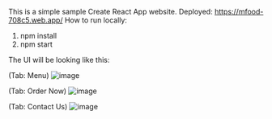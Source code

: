 
This is a simple sample Create React App website.
Deployed: https://mfood-708c5.web.app/
How to run locally:
1. npm install
2. npm start

The UI will be looking like this: 

(Tab: Menu)
![image](https://user-images.githubusercontent.com/53967791/160085910-6aa91010-5790-4067-af01-db4688c07ccd.png)


(Tab: Order Now)
![image](https://user-images.githubusercontent.com/53967791/160086076-8cdabaf6-5bf3-4c45-b1c5-bba84f3a2e1f.png)


(Tab: Contact Us)
![image](https://user-images.githubusercontent.com/53967791/160086145-5064fb1a-ffca-4f0d-9e7a-1cc932d5fb0a.png)




